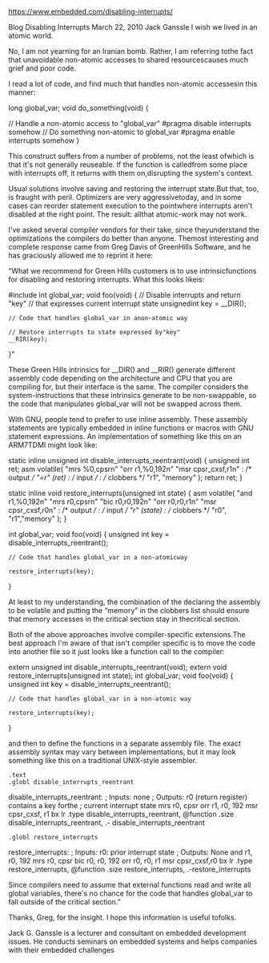 https://www.embedded.com/disabling-interrupts/

Blog
Disabling Interrupts
 March 22, 2010 Jack Ganssle
I wish we lived in an atomic world.

No, I am not yearning for an Iranian bomb. Rather, I am referring tothe fact that unavoidable non-atomic accesses to shared resourcescauses much grief and poor code.

I read a lot of code, and find much that handles non-atomic accessesin this manner:

long global_var;
void do_something(void)
{

// Handle a non-atomic access to "global_var"
#pragma disable interrupts somehow
// Do something non-atomic to global_var
#pragma enable interrupts somehow
}

This construct suffers from a number of problems, not the least ofwhich is that it's not generally reuseable. If the function is calledfrom some place with interrupts off, it returns with them on,disrupting the system's context.

Usual solutions involve saving and restoring the interrupt state.But that, too, is fraught with peril. Optimizers are very aggressivetoday, and in some cases can reorder statement execution to the pointwhere interrupts aren't disabled at the right point. The result: allthat atomic-work may not work.

I've asked several compiler vendors for their take, since theyunderstand the optimizations the compilers do better than anyone. Themost interesting and complete response came from Greg Davis of GreenHills Software, and he has graciously allowed me to reprint it here:

“What we recommend for Green Hills customers is to use intrinsicfunctions for disabling and restoring interrupts. What this looks likeis:

#include
int global_var;
void foo(void)
{
    // Disable interrupts and return "key"
    // that expresses current interrupt state unsignedint key = __DIR();

    // Code that handles global_var in anon-atomic way

    // Restore interrupts to state expressed by"key"
    __RIR(key);
}"

These Green Hills intrinsics for __DIR() and __RIR() generate different assembly code depending on the architecture and CPU that you are compiling for, but their interface is the same. The compiler considers the system-instructions that these intrinsics generate to be non-swappable, so the code that manipulates global_var will not be swapped across them.

With GNU, people tend to prefer to use inline assembly. These assembly statements are typically embedded in inline functions or macros with GNU statement expressions. An implementation of something like this on an ARM7TDMI might look like:

static inline unsigned int
disable_interrupts_reentrant(void)
{
    unsigned int ret;
    asm volatile(
        "mrs %0,cpsrn"
        "orr r1,%0,192n"
        "msr cpsr_cxsf,r1n"
        : /* output */ "=r" (ret)
        : /* input */
        : /* clobbers */ "r1", "memory"
        );
    return ret;
}

static inline void restore_interrupts(unsigned int state)
{
    asm volatile(
        "and r1,%0,192n"
        "mrs r0,cpsrn"
        "bic r0,r0,192n"
        "orr r0,r0,r1n"
        "msr cpsr_cxsf,r0n"
        : /* output */
        : /* input */ "r" (state)
        : /* clobbers */ "r0", "r1","memory"
        );
}

int global_var;
void foo(void)
{
    unsigned int key = disable_interrupts_reentrant();

    // Code that handles global_var in a non-atomicway

    restore_interrupts(key);
}

At least to my understanding, the combination of the declaring the assembly to be volatile and putting the “memory” in the clobbers list should ensure that memory accesses in the critical section stay in thecritical section.

Both of the above approaches involve compiler-specific extensions.The best approach I'm aware of that isn't compiler specific is to move the code into another file so it just looks like a function call to the compiler:

extern unsigned int disable_interrupts_reentrant(void);
extern void restore_interrupts(unsigned int state);
int global_var;
void foo(void)
{
    unsigned int key = disable_interrupts_reentrant();

    // Code that handles global_var in a non-atomic way

    restore_interrupts(key);
}

and then to define the functions in a separate assembly file. The exact assembly syntax may vary between implementations, but it may look something like this on a traditional UNIX-style assembler.

    .text
    .globl disable_interrupts_reentrant
disable_interrupts_reentrant:
    ; Inputs: none
    ; Outputs: r0 (return register) contains a key forthe
    ; current interrupt state
    mrs r0, cpsr
    orr r1, r0, 192
    msr cpsr_cxsf, r1
    bx lr
    .type disable_interrupts_reentrant, @function
    .size disable_interrupts_reentrant, .-
    disable_interrupts_reentrant

    .globl restore_interrupts
restore_interrupts:
    ; Inputs: r0: prior interrupt state ;
    Outputs: None
    and r1, r0, 192
    mrs r0, cpsr
    bic r0, r0, 192
    orr r0, r0, r1
    msr cpsr_cxsf,r0
    bx lr
    .type restore_interrupts, @function
    .size restore_interrupts, .-restore_interrupts

Since compilers need to assume that external functions read and write all global variables, there's no chance for the code that handles global_var to fall outside of the critical section.”


Thanks, Greg, for the insight. I hope this information is useful tofolks.


Jack G. Ganssle is a lecturer and consultant on embedded development issues. He conducts seminars on embedded systems and helps companies with their embedded challenges